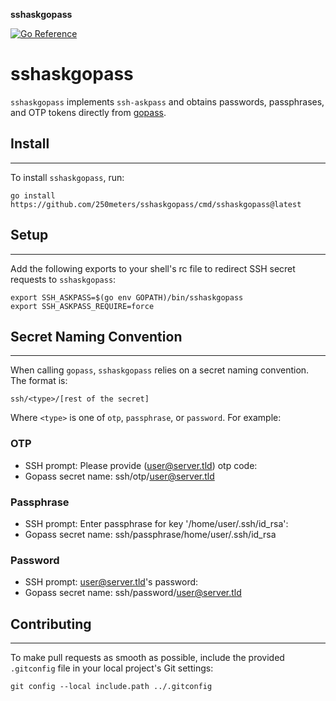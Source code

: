 **sshaskgopass**

[![Go Reference](https://pkg.go.dev/badge/github.com/250meters/sshaskgopass.svg)](https://pkg.go.dev/github.com/250meters/sshaskgopass)

**sshaskgopass**
================

`sshaskgopass` implements `ssh-askpass` and obtains passwords, passphrases, and OTP tokens directly from [gopass](https://github.com/gopasspw/gopass).

## Install
--------

To install `sshaskgopass`, run:
```shell
go install https://github.com/250meters/sshaskgopass/cmd/sshaskgopass@latest
```

## Setup
-----

Add the following exports to your shell's rc file to redirect SSH secret requests to `sshaskgopass`:

```shell
export SSH_ASKPASS=$(go env GOPATH)/bin/sshaskgopass
export SSH_ASKPASS_REQUIRE=force
```

## Secret Naming Convention
-------------------------

When calling `gopass`, `sshaskgopass` relies on a secret naming convention. The format is:

```shell
ssh/<type>/[rest of the secret]
```

Where `<type>` is one of `otp`, `passphrase`, or `password`. For example:

### OTP

* SSH prompt: Please provide (user@server.tld) otp code:
* Gopass secret name: ssh/otp/user@server.tld

### Passphrase

* SSH prompt: Enter passphrase for key '/home/user/.ssh/id_rsa':
* Gopass secret name: ssh/passphrase/home/user/.ssh/id_rsa

### Password

* SSH prompt: user@server.tld's password:
* Gopass secret name: ssh/password/user@server.tld

## Contributing
-------------

To make pull requests as smooth as possible, include the provided `.gitconfig` file in your local project's Git settings:

```shell
git config --local include.path ../.gitconfig
```
